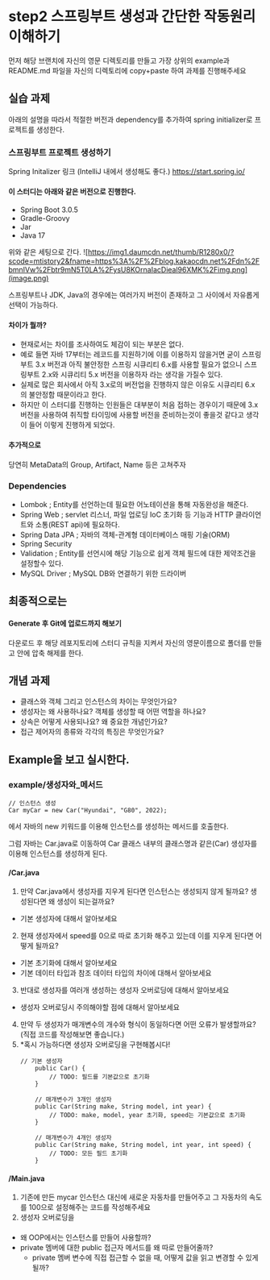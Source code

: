 # step2 스프링부트 생성과 간단한 작동원리 이해하기
먼저 해당 브랜치에 자신의 영문 디렉토리를 만들고 가장 상위의 example과 README.md 파일을 자신의 디렉토리에 copy+paste 하여 과제를 진행해주세요
## 실습 과제
아래의 설명을 따라서 적절한 버전과 dependency를 추가하여 spring initializer로 프로젝트를 생성한다.
### 스프링부트 프로젝트 생성하기

Spring Initalizer 링크 (IntelliJ 내에서 생성해도 좋다.)
https://start.spring.io/

#### 이 스터디는 아래와 같은 버전으로 진행한다.

- Spring Boot 3.0.5
- Gradle-Groovy
- Jar
- Java 17

위와 같은 세팅으로 간다.
![https://img1.daumcdn.net/thumb/R1280x0/?scode=mtistory2&fname=https%3A%2F%2Fblog.kakaocdn.net%2Fdn%2FbmnIVw%2Fbtr9mN5T0LA%2FysU8KOrnaIacDieal96XMK%2Fimg.png](image.png)

스프링부트나 JDK, Java의 경우에는 여러가지 버전이 존재하고 그 사이에서 자유롭게 선택이 가능하다.

#### 차이가 뭘까?

  - 현재로서는 차이를 조사하여도 체감이 되는 부분은 없다.
  - 예로 들면 자바 17부터는 레코드를 지원하기에 이를 이용하지 않을거면 굳이 스프링부트 3.x 버전과 아직 불안정한 스프링 시큐리티 6.x를 사용할 필요가 없으니 스프링부트 2.x와 시큐리티 5.x 버전을 이용하자 라는 생각을 가질수 있다.
  - 실제로 많은 회사에서 아직 3.x로의 버전업을 진행하지 않은 이유도 시큐리티 6.x 의 불안정함 때문이라고 한다.
  - 하지만 이 스터디를 진행하는 인원들은 대부분이 처음 접하는 경우이기 때문에 3.x 버전을 사용하여 취직할 타이밍에 사용할 버전을 준비하는것이 좋을것 같다고 생각이 들어 이렇게 진행하게 되었다.

#### 추가적으로

당연히 MetaData의 Group, Artifact, Name 등은 고쳐주자

### Dependencies

- Lombok ; Entity를 선언하는데 필요한 어노테이션을 통해 자동완성을 해준다.
- Spring Web ; servlet 리스너, 파일 업로딩 IoC 초기화 등 기능과 HTTP 클라이언트와 소통(REST api)에 필요하다.
- Spring Data JPA ; 자바의 객체-관계형 데이터베이스 매핑 기술(ORM)
- Spring Security 
- Validation ; Entity를 선언시에 해당 기능으로 쉽게 객체 필드에 대한 제약조건을 설정할수 있다.
- MySQL Driver ; MySQL DB와 연결하기 위한 드라이버

## 최종적으로는
#### Generate 후 Git에 업로드까지 해보기

다운로드 후 해당 레포지토리에 스터디 규칙을 지켜서 자신의 영문이름으로 폴더를 만들고 안에 압축 해제를 한다.


## 개념 과제
- 클래스와 객체 그리고 인스턴스의 차이는 무엇인가요?
- 생성자는 왜 사용하나요? 객체를 생성할 때 어떤 역할을 하나요?
- 상속은 어떻게 사용되나요? 왜 중요한 개념인가요?
- 접근 제어자의 종류와 각각의 특징은 무엇인가요?

## Example을 보고 실시한다.
### example/생성자와_메서드

```
// 인스턴스 생성
Car myCar = new Car("Hyundai", "G80", 2022);
```
에서 자바의 new 키워드를 이용해 인스턴스를 생성하는 메서드를 호출한다.

그럼 자바는 Car.java로 이동하여 Car 클래스 내부의 클래스명과 같은(Car) 생성자를 이용해 인스턴스를 생성하게 된다.

#### /Car.java
  1. 만약 Car.java에서 생성자를 지우게 된다면 인스턴스는 생성되지 않게 될까요? 생성된다면 왜 생성이 되는걸까요?
   - 기본 생성자에 대해서 알아보세요
  2. 현재 생성자에서 speed를 0으로 따로 초기화 해주고 있는데 이를 지우게 된다면 어떻게 될까요?
   - 기본 초기화에 대해서 알아보세요
   - 기본 데이터 타입과 참조 데이터 타입의 차이에 대해서 알아보세요 
  3. 반대로 생성자를 여러개 생성하는 생성자 오버로딩에 대해서 알아보세요
   - 생성자 오버로딩시 주의해야할 점에 대해서 알아보세요 
  4. 만약 두 생성자가 매개변수의 개수와 형식이 동일하다면 어떤 오류가 발생할까요? (직접 코드를 작성해보면 좋습니다.)
  5. *혹시 가능하다면 생성자 오버로딩을 구현해봅시다!
        ``` 
        // 기본 생성자
            public Car() {
                // TODO: 필드를 기본값으로 초기화
            }

            // 매개변수가 3개인 생성자
            public Car(String make, String model, int year) {
                // TODO: make, model, year 초기화, speed는 기본값으로 초기화
            }

            // 매개변수가 4개인 생성자
            public Car(String make, String model, int year, int speed) {
                // TODO: 모든 필드 초기화   
            }
        ```


#### /Main.java
  1. 기존에 만든 mycar 인스턴스 대신에 새로운 자동차를 만들어주고 그 자동차의 속도를 100으로 설정해주는 코드를 작성해주세요
  2. 생성자 오버로딩을
#### 
- 왜 OOP에서는 인스턴스를 만들어 사용할까?
- private 멤버에 대한 public 접근자 메서드를 왜 따로 만들어줄까?
  - private 멤버 변수에 직접 접근할 수 없을 때, 어떻게 값을 읽고 변경할 수 있게될까?
